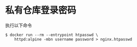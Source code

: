 # 私有仓库登录密码

执行以下命令

```
$ docker run --rm --entrypoint htpasswd \
    httpd:alpine -mbn username password > nginx.htpasswd
```
